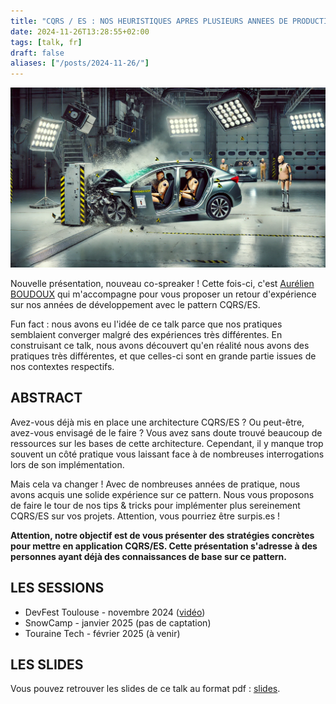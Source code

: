 ```yaml
---
title: "CQRS / ES : NOS HEURISTIQUES APRES PLUSIEURS ANNEES DE PRODUCTION"
date: 2024-11-26T13:28:55+02:00
tags: [talk, fr]
draft: false
aliases: ["/posts/2024-11-26/"]
---
```


![Crash test d'une voiture en laboratoire](1.png)

Nouvelle présentation, nouveau co-spreaker ! Cette fois-ci, c'est [Aurélien BOUDOUX](https://x.com/AurelienBoudoux) qui m'accompagne pour vous proposer un retour d'expérience sur nos années de développement avec le pattern CQRS/ES.  

Fun fact : nous avons eu l'idée de ce talk parce que nos pratiques semblaient converger malgré des expériences très différentes. En construisant ce talk, nous avons découvert qu'en réalité nous avons des pratiques très différentes, et que celles-ci sont en grande partie issues de nos contextes respectifs.

## ABSTRACT

Avez-vous déjà mis en place une architecture CQRS/ES ? Ou peut-être, avez-vous envisagé de le faire ? Vous avez sans doute trouvé beaucoup de ressources sur les bases de cette architecture. Cependant, il y manque trop souvent un côté pratique vous laissant face à de nombreuses interrogations lors de son implémentation.  

Mais cela va changer ! Avec de nombreuses années de pratique, nous avons acquis une solide expérience sur ce pattern. Nous vous proposons de faire le tour de nos tips & tricks pour implémenter plus sereinement CQRS/ES sur vos projets. Attention, vous pourriez être surpis.es !  

**Attention, notre objectif est de vous présenter des stratégies concrètes pour mettre en application CQRS/ES. Cette présentation s'adresse à des personnes ayant déjà des connaissances de base sur ce pattern.**

## LES SESSIONS

- DevFest Toulouse - novembre 2024 ([vidéo](https://youtu.be/aE8cJnJKae8))
- SnowCamp - janvier 2025 (pas de captation)
- Touraine Tech - février 2025 (à venir)

## LES SLIDES

Vous pouvez retrouver les slides de ce talk au format pdf : [slides](cqrs-es-heuristiques.pdf).  
